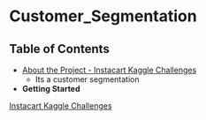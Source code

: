 # Customer_Segmentation

<!-- TABLE OF CONTENTS -->
## Table of Contents
* [About the Project - Instacart Kaggle Challenges](https://www.kaggle.com/c/instacart-market-basket-analysis)
  - Its a customer segmentation
* **Getting Started**

[Instacart Kaggle Challenges](https://www.kaggle.com/c/instacart-market-basket-analysis)
